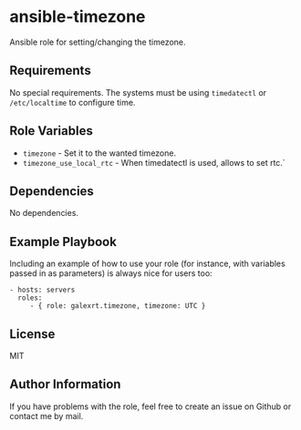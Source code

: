 ansible-timezone
=========

Ansible role for setting/changing the timezone.

Requirements
------------

No special requirements.
The systems must be using `timedatectl` or `/etc/localtime` to configure time.

Role Variables
--------------

* `timezone` - Set it to the wanted timezone.
* `timezone_use_local_rtc` - When timedatectl is used, allows to set rtc.`

Dependencies
------------

No dependencies.

Example Playbook
----------------

Including an example of how to use your role (for instance, with variables passed in as parameters) is always nice for users too:

    - hosts: servers
      roles:
         - { role: galexrt.timezone, timezone: UTC }

License
-------

MIT

Author Information
------------------

If you have problems with the role, feel free to create an issue on Github or contact me by mail.
